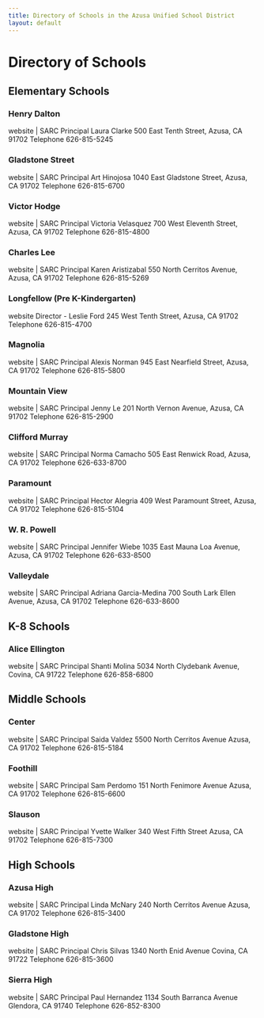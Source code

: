 ```yaml
---
title: Directory of Schools in the Azusa Unified School District
layout: default
---
```


# Directory of Schools
 
## Elementary Schools
 
### Henry Dalton
website  |  SARC
Principal Laura Clarke
500 East Tenth Street, Azusa, CA 91702
Telephone 626-815-5245
 
### Gladstone Street
website  |  SARC
Principal Art Hinojosa
1040 East Gladstone Street, Azusa, CA 91702
Telephone 626-815-6700
 
### Victor Hodge
website  |  SARC
Principal  Victoria Velasquez
700 West Eleventh Street, Azusa, CA 91702
Telephone 626-815-4800
 
### Charles Lee
website  |  SARC
Principal Karen Aristizabal
550 North Cerritos Avenue, Azusa, CA 91702
Telephone 626-815-5269
 
### Longfellow (Pre K-Kindergarten)
website
Director - Leslie Ford
245 West Tenth Street, Azusa, CA 91702
Telephone 626-815-4700
 
### Magnolia
website  |  SARC
Principal Alexis Norman
945 East Nearfield Street, Azusa, CA 91702
Telephone 626-815-5800
 
### Mountain View
website  |  SARC
Principal Jenny Le
201 North Vernon Avenue, Azusa, CA 91702
Telephone 626-815-2900
 
### Clifford Murray
website  |  SARC
Principal Norma Camacho
505 East Renwick Road, Azusa, CA 91702
Telephone 626-633-8700
 
### Paramount
website  |  SARC
Principal Hector Alegria
409 West Paramount Street, Azusa, CA 91702
Telephone 626-815-5104
 
### W. R. Powell
website  |  SARC
Principal Jennifer Wiebe
1035 East Mauna Loa Avenue, Azusa, CA 91702
Telephone 626-633-8500
 
### Valleydale
website  | SARC
Principal  Adriana Garcia-Medina
700 South Lark Ellen Avenue, Azusa, CA 91702
Telephone 626-633-8600

## K-8 Schools

### Alice Ellington
website  |  SARC
Principal Shanti Molina
5034 North Clydebank Avenue, Covina, CA 91722
Telephone 626-858-6800

## Middle Schools

### Center
website  |  SARC
Principal Saida Valdez
5500 North Cerritos Avenue
Azusa, CA 91702
Telephone 626-815-5184
 
### Foothill
website  |  SARC
Principal Sam Perdomo
151 North Fenimore Avenue
Azusa, CA 91702
Telephone 626-815-6600
 
### Slauson
website  |  SARC
Principal Yvette Walker
340 West Fifth Street
Azusa, CA 91702
Telephone 626-815-7300

## High Schools

### Azusa High
website |  SARC
Principal Linda McNary
240 North Cerritos Avenue
Azusa, CA 91702
Telephone 626-815-3400
 
### Gladstone High
website  |  SARC 
Principal Chris Silvas
1340 North Enid Avenue
Covina, CA 91722
Telephone 626-815-3600
 
### Sierra High
website  |  SARC
Principal Paul Hernandez
1134 South Barranca Avenue
Glendora, CA 91740
Telephone 626-852-8300

